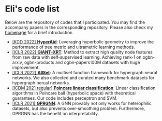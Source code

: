 # Eli's code list

Below are the repository of codes that I participated. You may find the accompany papers in the corresponding repository. Please also check my [homepage](https://sites.google.com/view/eli-chien/home) for a brief introduction.

- [[KDD 2022] **HyperAid**](https://github.com/elichienxD/HyperAid): Leveraging hyperbolic geometry to improve the performance of tree metric and ultrametric learning methods.
- [[ICLR 2022] **GIANT-XRT**](https://github.com/amzn/pecos/tree/mainline/examples/giant-xrt): Method to extract high quality node features from raw data with self-supervised learning. Achieving rank-1 on ogbn-arxiv, ogbn-products and ogbn-papers100M datasets with huge improvement.
- [[ICLR 2022] **AllSet**](https://github.com/jianhao2016/AllSet): A multiset function framework for hypergraph neural networks. We also collected and curated many benchmark datasets for hypergraph nerual networks.
- [[ICDM 2021 regular] **Poincare linear classification**](https://github.com/thupchnsky/PoincareLinearClassification): Linear classification algorithms in Poincare ball (hyperbolic space) with theoretical guarantees. Our code includes perceptron and SVM.
- [[ICLR 2021] **GPRGNN**](https://github.com/jianhao2016/GPRGNN): A GNN provably not only works for heterophilic datasets, but also prevents over-smoothing problem. Furthermore, GPRGNN has the benefit on interpretability.
